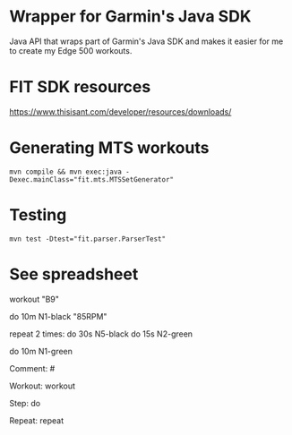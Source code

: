 # Wrapper for Garmin's Java SDK
Java API that wraps part of Garmin's Java SDK and makes it easier for me to create my Edge 500 workouts.

# FIT SDK resources
<https://www.thisisant.com/developer/resources/downloads/>

# Generating MTS workouts
``mvn compile && mvn exec:java -Dexec.mainClass="fit.mts.MTSSetGenerator"``

# Testing
``mvn test -Dtest="fit.parser.ParserTest"``

# See spreadsheet
workout "B9"

do 10m N1-black "85RPM"

repeat 2 times:
do 30s N5-black
do 15s N2-green

do 10m N1-green



Comment: #

Workout: workout

Step: do

Repeat: repeat



